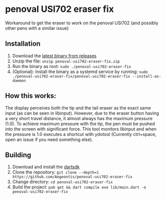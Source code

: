 # penoval USI702 eraser fix

Workaround to get the eraser to work on the penoval USI702 (and possibly other pens with a similar issue)

## Installation

1. Download
   the [latest binary from releases](https://github.com/Aegeontis/penoval-usi702-eraser-fix/releases/latest/download/penoval-usi702-eraser-fix.zip)
2. Unzip the file: `unzip penoval-usi702-eraser-fix.zip`
3. Run the binary as root: `sudo ./penoval-usi702-eraser-fix`
4. (Optional): Install the binary as a systemd service by running:
   `sudo ./penoval-usi702-eraser-fix/penoval-usi702-eraser-fix --install-as-daemon`

## How this works:

The display perceives both the tip and the tail eraser as the exact same input (as can be seen in libinput).
However, due to the eraser button having a very short travel distance, it almost always has the maximum pressure (1.0).
To achieve maximum pressure with the tip, the pen must be pushed into the screen with significant force.
This tool monitors libinput and when the pressure is 1.0 executes a shortcut with ydotool (Currently ctrl+space, open
an issue if you need something else).

## Building

1. Download and install the [dartsdk](https://dart.dev/get-dart)
2. Clone the repository: `git clone --depth=1 https://github.com/Aegeontis/penoval-usi702-eraser-fix`
3. Change directory: `cd penoval-usi702-eraser-fix`
4. Build the project: `pub get && dart compile exe lib/main.dart -o penoval-usi702-eraser-fix`